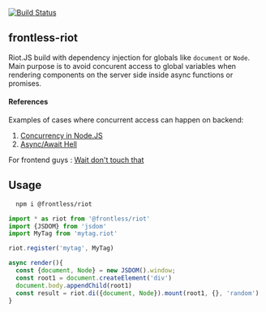 [![Build Status](https://travis-ci.org/nesterow/frontless-riot.svg?branch=master)](https://travis-ci.org/nesterow/frontless-riot)
## frontless-riot
Riot.JS build with dependency injection for globals like `document` or `Node`. 
Main purpose is to avoid concurent access to global variables when rendering components on the server side inside async functions or promises.

#### References
Examples of cases where concurrent access can happen on backend: 
  1. [Concurrency in Node.JS](https://medium.com/platformer-blog/node-js-concurrency-with-async-await-and-promises-b4c4ae8f4510)
  2. [Async/Await Hell](https://www.freecodecamp.org/news/avoiding-the-async-await-hell-c77a0fb71c4c/)

For frontend guys : [Wait don't touch that](https://medium.engineering/wait-dont-touch-that-a211832adc3a)

## Usage
```bash
  npm i @frontless/riot
```
```javascript
import * as riot from '@frontless/riot'
import {JSDOM} from 'jsdom'
import MyTag from 'mytag.riot'

riot.register('mytag', MyTag)

async render(){
  const {document, Node} = new JSDOM().window;
  const root1 = document.createElement('div')
  document.body.appendChild(root1)
  const result = riot.di({document, Node}).mount(root1, {}, 'random')
}


```

